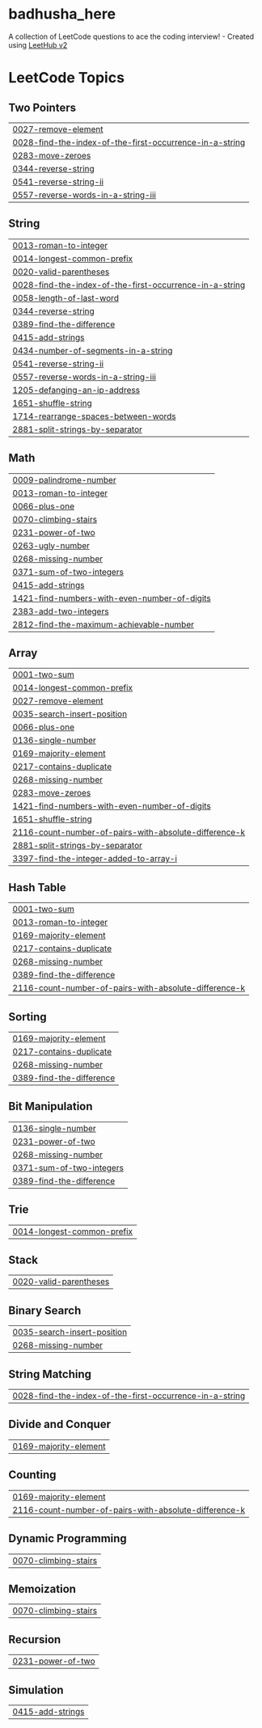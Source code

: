 # badhusha_here
A collection of LeetCode questions to ace the coding interview! - Created using [LeetHub v2](https://github.com/arunbhardwaj/LeetHub-2.0)

<!---LeetCode Topics Start-->
# LeetCode Topics
## Two Pointers
|  |
| ------- |
| [0027-remove-element](https://github.com/badhsha-here/badhusha_here/tree/master/0027-remove-element) |
| [0028-find-the-index-of-the-first-occurrence-in-a-string](https://github.com/badhsha-here/badhusha_here/tree/master/0028-find-the-index-of-the-first-occurrence-in-a-string) |
| [0283-move-zeroes](https://github.com/badhsha-here/badhusha_here/tree/master/0283-move-zeroes) |
| [0344-reverse-string](https://github.com/badhsha-here/badhusha_here/tree/master/0344-reverse-string) |
| [0541-reverse-string-ii](https://github.com/badhsha-here/badhusha_here/tree/master/0541-reverse-string-ii) |
| [0557-reverse-words-in-a-string-iii](https://github.com/badhsha-here/badhusha_here/tree/master/0557-reverse-words-in-a-string-iii) |
## String
|  |
| ------- |
| [0013-roman-to-integer](https://github.com/badhsha-here/badhusha_here/tree/master/0013-roman-to-integer) |
| [0014-longest-common-prefix](https://github.com/badhsha-here/badhusha_here/tree/master/0014-longest-common-prefix) |
| [0020-valid-parentheses](https://github.com/badhsha-here/badhusha_here/tree/master/0020-valid-parentheses) |
| [0028-find-the-index-of-the-first-occurrence-in-a-string](https://github.com/badhsha-here/badhusha_here/tree/master/0028-find-the-index-of-the-first-occurrence-in-a-string) |
| [0058-length-of-last-word](https://github.com/badhsha-here/badhusha_here/tree/master/0058-length-of-last-word) |
| [0344-reverse-string](https://github.com/badhsha-here/badhusha_here/tree/master/0344-reverse-string) |
| [0389-find-the-difference](https://github.com/badhsha-here/badhusha_here/tree/master/0389-find-the-difference) |
| [0415-add-strings](https://github.com/badhsha-here/badhusha_here/tree/master/0415-add-strings) |
| [0434-number-of-segments-in-a-string](https://github.com/badhsha-here/badhusha_here/tree/master/0434-number-of-segments-in-a-string) |
| [0541-reverse-string-ii](https://github.com/badhsha-here/badhusha_here/tree/master/0541-reverse-string-ii) |
| [0557-reverse-words-in-a-string-iii](https://github.com/badhsha-here/badhusha_here/tree/master/0557-reverse-words-in-a-string-iii) |
| [1205-defanging-an-ip-address](https://github.com/badhsha-here/badhusha_here/tree/master/1205-defanging-an-ip-address) |
| [1651-shuffle-string](https://github.com/badhsha-here/badhusha_here/tree/master/1651-shuffle-string) |
| [1714-rearrange-spaces-between-words](https://github.com/badhsha-here/badhusha_here/tree/master/1714-rearrange-spaces-between-words) |
| [2881-split-strings-by-separator](https://github.com/badhsha-here/badhusha_here/tree/master/2881-split-strings-by-separator) |
## Math
|  |
| ------- |
| [0009-palindrome-number](https://github.com/badhsha-here/badhusha_here/tree/master/0009-palindrome-number) |
| [0013-roman-to-integer](https://github.com/badhsha-here/badhusha_here/tree/master/0013-roman-to-integer) |
| [0066-plus-one](https://github.com/badhsha-here/badhusha_here/tree/master/0066-plus-one) |
| [0070-climbing-stairs](https://github.com/badhsha-here/badhusha_here/tree/master/0070-climbing-stairs) |
| [0231-power-of-two](https://github.com/badhsha-here/badhusha_here/tree/master/0231-power-of-two) |
| [0263-ugly-number](https://github.com/badhsha-here/badhusha_here/tree/master/0263-ugly-number) |
| [0268-missing-number](https://github.com/badhsha-here/badhusha_here/tree/master/0268-missing-number) |
| [0371-sum-of-two-integers](https://github.com/badhsha-here/badhusha_here/tree/master/0371-sum-of-two-integers) |
| [0415-add-strings](https://github.com/badhsha-here/badhusha_here/tree/master/0415-add-strings) |
| [1421-find-numbers-with-even-number-of-digits](https://github.com/badhsha-here/badhusha_here/tree/master/1421-find-numbers-with-even-number-of-digits) |
| [2383-add-two-integers](https://github.com/badhsha-here/badhusha_here/tree/master/2383-add-two-integers) |
| [2812-find-the-maximum-achievable-number](https://github.com/badhsha-here/badhusha_here/tree/master/2812-find-the-maximum-achievable-number) |
## Array
|  |
| ------- |
| [0001-two-sum](https://github.com/badhsha-here/badhusha_here/tree/master/0001-two-sum) |
| [0014-longest-common-prefix](https://github.com/badhsha-here/badhusha_here/tree/master/0014-longest-common-prefix) |
| [0027-remove-element](https://github.com/badhsha-here/badhusha_here/tree/master/0027-remove-element) |
| [0035-search-insert-position](https://github.com/badhsha-here/badhusha_here/tree/master/0035-search-insert-position) |
| [0066-plus-one](https://github.com/badhsha-here/badhusha_here/tree/master/0066-plus-one) |
| [0136-single-number](https://github.com/badhsha-here/badhusha_here/tree/master/0136-single-number) |
| [0169-majority-element](https://github.com/badhsha-here/badhusha_here/tree/master/0169-majority-element) |
| [0217-contains-duplicate](https://github.com/badhsha-here/badhusha_here/tree/master/0217-contains-duplicate) |
| [0268-missing-number](https://github.com/badhsha-here/badhusha_here/tree/master/0268-missing-number) |
| [0283-move-zeroes](https://github.com/badhsha-here/badhusha_here/tree/master/0283-move-zeroes) |
| [1421-find-numbers-with-even-number-of-digits](https://github.com/badhsha-here/badhusha_here/tree/master/1421-find-numbers-with-even-number-of-digits) |
| [1651-shuffle-string](https://github.com/badhsha-here/badhusha_here/tree/master/1651-shuffle-string) |
| [2116-count-number-of-pairs-with-absolute-difference-k](https://github.com/badhsha-here/badhusha_here/tree/master/2116-count-number-of-pairs-with-absolute-difference-k) |
| [2881-split-strings-by-separator](https://github.com/badhsha-here/badhusha_here/tree/master/2881-split-strings-by-separator) |
| [3397-find-the-integer-added-to-array-i](https://github.com/badhsha-here/badhusha_here/tree/master/3397-find-the-integer-added-to-array-i) |
## Hash Table
|  |
| ------- |
| [0001-two-sum](https://github.com/badhsha-here/badhusha_here/tree/master/0001-two-sum) |
| [0013-roman-to-integer](https://github.com/badhsha-here/badhusha_here/tree/master/0013-roman-to-integer) |
| [0169-majority-element](https://github.com/badhsha-here/badhusha_here/tree/master/0169-majority-element) |
| [0217-contains-duplicate](https://github.com/badhsha-here/badhusha_here/tree/master/0217-contains-duplicate) |
| [0268-missing-number](https://github.com/badhsha-here/badhusha_here/tree/master/0268-missing-number) |
| [0389-find-the-difference](https://github.com/badhsha-here/badhusha_here/tree/master/0389-find-the-difference) |
| [2116-count-number-of-pairs-with-absolute-difference-k](https://github.com/badhsha-here/badhusha_here/tree/master/2116-count-number-of-pairs-with-absolute-difference-k) |
## Sorting
|  |
| ------- |
| [0169-majority-element](https://github.com/badhsha-here/badhusha_here/tree/master/0169-majority-element) |
| [0217-contains-duplicate](https://github.com/badhsha-here/badhusha_here/tree/master/0217-contains-duplicate) |
| [0268-missing-number](https://github.com/badhsha-here/badhusha_here/tree/master/0268-missing-number) |
| [0389-find-the-difference](https://github.com/badhsha-here/badhusha_here/tree/master/0389-find-the-difference) |
## Bit Manipulation
|  |
| ------- |
| [0136-single-number](https://github.com/badhsha-here/badhusha_here/tree/master/0136-single-number) |
| [0231-power-of-two](https://github.com/badhsha-here/badhusha_here/tree/master/0231-power-of-two) |
| [0268-missing-number](https://github.com/badhsha-here/badhusha_here/tree/master/0268-missing-number) |
| [0371-sum-of-two-integers](https://github.com/badhsha-here/badhusha_here/tree/master/0371-sum-of-two-integers) |
| [0389-find-the-difference](https://github.com/badhsha-here/badhusha_here/tree/master/0389-find-the-difference) |
## Trie
|  |
| ------- |
| [0014-longest-common-prefix](https://github.com/badhsha-here/badhusha_here/tree/master/0014-longest-common-prefix) |
## Stack
|  |
| ------- |
| [0020-valid-parentheses](https://github.com/badhsha-here/badhusha_here/tree/master/0020-valid-parentheses) |
## Binary Search
|  |
| ------- |
| [0035-search-insert-position](https://github.com/badhsha-here/badhusha_here/tree/master/0035-search-insert-position) |
| [0268-missing-number](https://github.com/badhsha-here/badhusha_here/tree/master/0268-missing-number) |
## String Matching
|  |
| ------- |
| [0028-find-the-index-of-the-first-occurrence-in-a-string](https://github.com/badhsha-here/badhusha_here/tree/master/0028-find-the-index-of-the-first-occurrence-in-a-string) |
## Divide and Conquer
|  |
| ------- |
| [0169-majority-element](https://github.com/badhsha-here/badhusha_here/tree/master/0169-majority-element) |
## Counting
|  |
| ------- |
| [0169-majority-element](https://github.com/badhsha-here/badhusha_here/tree/master/0169-majority-element) |
| [2116-count-number-of-pairs-with-absolute-difference-k](https://github.com/badhsha-here/badhusha_here/tree/master/2116-count-number-of-pairs-with-absolute-difference-k) |
## Dynamic Programming
|  |
| ------- |
| [0070-climbing-stairs](https://github.com/badhsha-here/badhusha_here/tree/master/0070-climbing-stairs) |
## Memoization
|  |
| ------- |
| [0070-climbing-stairs](https://github.com/badhsha-here/badhusha_here/tree/master/0070-climbing-stairs) |
## Recursion
|  |
| ------- |
| [0231-power-of-two](https://github.com/badhsha-here/badhusha_here/tree/master/0231-power-of-two) |
## Simulation
|  |
| ------- |
| [0415-add-strings](https://github.com/badhsha-here/badhusha_here/tree/master/0415-add-strings) |
<!---LeetCode Topics End-->